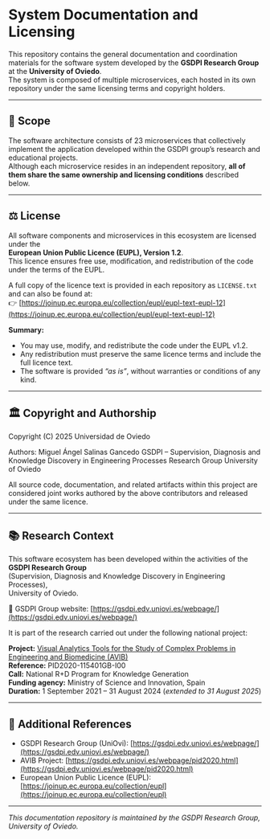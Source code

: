 # System Documentation and Licensing

This repository contains the general documentation and coordination materials for the software system developed by the **GSDPI Research Group** at the **University of Oviedo**.  
The system is composed of multiple microservices, each hosted in its own repository under the same licensing terms and copyright holders.

---

## 🧩 Scope

The software architecture consists of 23 microservices that collectively implement the application developed within the GSDPI group’s research and educational projects.  
Although each microservice resides in an independent repository, **all of them share the same ownership and licensing conditions** described below.

---

## ⚖️ License

All software components and microservices in this ecosystem are licensed under the  
**European Union Public Licence (EUPL), Version 1.2**.  
This licence ensures free use, modification, and redistribution of the code under the terms of the EUPL.

A full copy of the licence text is provided in each repository as `LICENSE.txt` and can also be found at:  
👉 [https://joinup.ec.europa.eu/collection/eupl/eupl-text-eupl-12](https://joinup.ec.europa.eu/collection/eupl/eupl-text-eupl-12)

**Summary:**
- You may use, modify, and redistribute the code under the EUPL v1.2.
- Any redistribution must preserve the same licence terms and include the full licence text.
- The software is provided *“as is”*, without warranties or conditions of any kind.

---

## 🏛️ Copyright and Authorship

Copyright (C) 2025
Universidad de Oviedo

Authors:
Miguel Ángel Salinas Gancedo
GSDPI – Supervision, Diagnosis and Knowledge Discovery in Engineering Processes Research Group
University of Oviedo


All source code, documentation, and related artifacts within this project are considered joint works authored by the above contributors and released under the same licence.

---

## 📚 Research Context

This software ecosystem has been developed within the activities of the **GSDPI Research Group**  
(Supervision, Diagnosis and Knowledge Discovery in Engineering Processes),  
University of Oviedo.  

🔗 GSDPI Group website: [https://gsdpi.edv.uniovi.es/webpage/](https://gsdpi.edv.uniovi.es/webpage/)

It is part of the research carried out under the following national project:

**Project:** [Visual Analytics Tools for the Study of Complex Problems in Engineering and Biomedicine (AVIB)](https://gsdpi.edv.uniovi.es/webpage/pid2020.html)  
**Reference:** PID2020-115401GB-I00  
**Call:** National R+D Program for Knowledge Generation  
**Funding agency:** Ministry of Science and Innovation, Spain  
**Duration:** 1 September 2021 – 31 August 2024 (*extended to 31 August 2025*)

---


## 🔗 Additional References

- GSDPI Research Group (UniOvi): [https://gsdpi.edv.uniovi.es/webpage/](https://gsdpi.edv.uniovi.es/webpage/)  
- AVIB Project: [https://gsdpi.edv.uniovi.es/webpage/pid2020.html](https://gsdpi.edv.uniovi.es/webpage/pid2020.html)  
- European Union Public Licence (EUPL): [https://joinup.ec.europa.eu/collection/eupl](https://joinup.ec.europa.eu/collection/eupl)

---

*This documentation repository is maintained by the GSDPI Research Group, University of Oviedo.*
